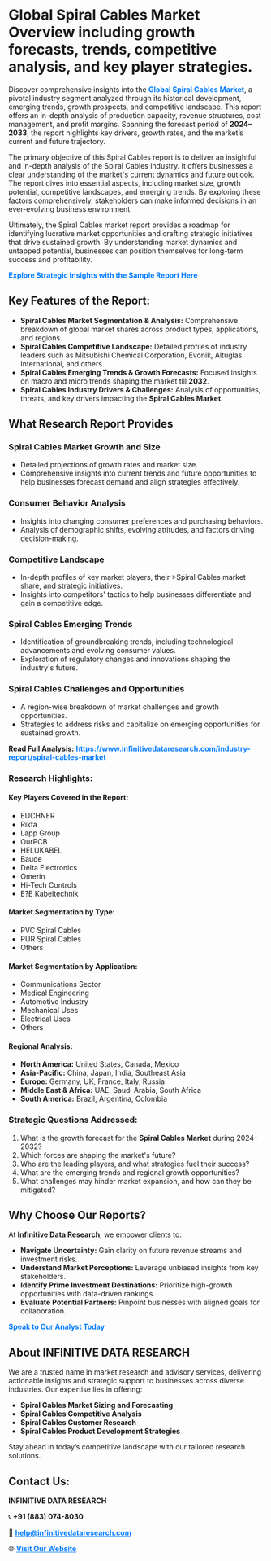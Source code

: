 <h1>Global Spiral Cables Market Overview including growth forecasts, trends, competitive analysis, and key player strategies.</h1>
<p>
Discover comprehensive insights into the 
<a href="https://www.infinitivedataresearch.com/industry-report/spiral-cables-market" rel="dofollow" style="color: #007BFF; text-decoration: none;"><strong>Global Spiral Cables Market</strong></a>, a pivotal industry segment analyzed through its historical development, emerging trends, growth prospects, and competitive landscape. This report offers an in-depth analysis of production capacity, revenue structures, cost management, and profit margins. Spanning the forecast period of <strong>2024–2033</strong>, the report highlights key drivers, growth rates, and the market’s current and future trajectory.
</p>
<p>
The primary objective of this Spiral Cables report is to deliver an insightful and in-depth analysis of the Spiral Cables industry. It offers businesses a clear understanding of the market's current dynamics and future outlook. The report dives into essential aspects, including market size, growth potential, competitive landscapes, and emerging trends. By exploring these factors comprehensively, stakeholders can make informed decisions in an ever-evolving business environment.
</p>
<p>
Ultimately, the Spiral Cables market report provides a roadmap for identifying lucrative market opportunities and crafting strategic initiatives that drive sustained growth. By understanding market dynamics and untapped potential, businesses can position themselves for long-term success and profitability.
</p>
<p>
<a href="https://www.infinitivedataresearch.com/request-sample/reportId=106437" style="color: #007BFF; text-decoration: none;"><strong>Explore Strategic Insights with the Sample Report Here</strong></a>
</p>

<h2>Key Features of the Report:</h2>
<ul>
<li><strong>Spiral Cables Market Segmentation & Analysis:</strong> Comprehensive breakdown of global market shares across product types, applications, and regions.</li>
<li><strong>Spiral Cables Competitive Landscape:</strong> Detailed profiles of industry leaders such as Mitsubishi Chemical Corporation, Evonik, Altuglas International, and others.</li>
<li><strong>Spiral Cables Emerging Trends & Growth Forecasts:</strong> Focused insights on macro and micro trends shaping the market till <strong>2032</strong>.</li>
<li><strong>Spiral Cables Industry Drivers & Challenges:</strong> Analysis of opportunities, threats, and key drivers impacting the <strong>Spiral Cables Market</strong>.</li>
</ul>

<h2>What Research Report Provides</h2>
<h3>Spiral Cables Market Growth and Size</h3>
<ul>
<li>Detailed projections of growth rates and market size.</li>
<li>Comprehensive insights into current trends and future opportunities to help businesses forecast demand and align strategies effectively.</li>
</ul>

<h3>Consumer Behavior Analysis</h3>
<ul>
<li>Insights into changing consumer preferences and purchasing behaviors.</li>
<li>Analysis of demographic shifts, evolving attitudes, and factors driving decision-making.</li>
</ul>

<h3>Competitive Landscape</h3>
<ul>
<li>In-depth profiles of key market players, their >Spiral Cables market share, and strategic initiatives.</li>
<li>Insights into competitors' tactics to help businesses differentiate and gain a competitive edge.</li>
</ul>

<h3>Spiral Cables Emerging Trends</h3>
<ul>
<li>Identification of groundbreaking trends, including technological advancements and evolving consumer values.</li>
<li>Exploration of regulatory changes and innovations shaping the industry's future.</li>
</ul>

<h3>Spiral Cables Challenges and Opportunities</h3>
<ul>
<li>A region-wise breakdown of market challenges and growth opportunities.</li>
<li>Strategies to address risks and capitalize on emerging opportunities for sustained growth.</li>
</ul>
<p><strong>Read Full Analysis:</strong> <a href="https://www.infinitivedataresearch.com/industry-report/spiral-cables-market" rel="dofollow" style="color: #007BFF; text-decoration: none;"><strong>https://www.infinitivedataresearch.com/industry-report/spiral-cables-market</strong></a></p>
<h3>Research Highlights:</h3>
<h4>Key Players Covered in the Report:</h4>
<ul><li>EUCHNER</li><li>Rikta</li><li>Lapp Group</li><li>OurPCB</li><li>HELUKABEL</li><li>Baude</li><li>Delta Electronics</li><li>Omerin</li><li>Hi-Tech Controls</li><li>E?E Kabeltechnik</li></ul>
<h4>Market Segmentation by Type:</h4>
<ul><li>PVC Spiral Cables</li><li>PUR Spiral Cables</li><li>Others</li></ul>
<h4>Market Segmentation by Application:</h4>
<ul><li>Communications Sector</li><li>Medical Engineering</li><li>Automotive Industry</li><li>Mechanical Uses</li><li>Electrical Uses</li><li>Others</li></ul>

<h4>Regional Analysis:</h4>
<ul>
<li><strong>North America:</strong> United States, Canada, Mexico</li>
<li><strong>Asia-Pacific:</strong> China, Japan, India, Southeast Asia</li>
<li><strong>Europe:</strong> Germany, UK, France, Italy, Russia</li>
<li><strong>Middle East & Africa:</strong> UAE, Saudi Arabia, South Africa</li>
<li><strong>South America:</strong> Brazil, Argentina, Colombia</li>
</ul>

<h3>Strategic Questions Addressed:</h3>
<ol>
<li>What is the growth forecast for the <strong>Spiral Cables Market</strong> during 2024–2032?</li>
<li>Which forces are shaping the market's future?</li>
<li>Who are the leading players, and what strategies fuel their success?</li>
<li>What are the emerging trends and regional growth opportunities?</li>
<li>What challenges may hinder market expansion, and how can they be mitigated?</li>
</ol>

<h2>Why Choose Our Reports?</h2>
<p>At <strong>Infinitive Data Research</strong>, we empower clients to:</p>
<ul>
<li><strong>Navigate Uncertainty:</strong> Gain clarity on future revenue streams and investment risks.</li>
<li><strong>Understand Market Perceptions:</strong> Leverage unbiased insights from key stakeholders.</li>
<li><strong>Identify Prime Investment Destinations:</strong> Prioritize high-growth opportunities with data-driven rankings.</li>
<li><strong>Evaluate Potential Partners:</strong> Pinpoint businesses with aligned goals for collaboration.</li>
</ul>
<p><a href="https://www.infinitivedataresearch.com/industry-report/spiral-cables-market" rel="dofollow" style="color: #007BFF; text-decoration: none;"><strong>Speak to Our Analyst Today</strong></a></p>

<h2>About INFINITIVE DATA RESEARCH</h2>
<p>We are a trusted name in market research and advisory services, delivering actionable insights and strategic support to businesses across diverse industries. Our expertise lies in offering:</p>
<ul>
<li><strong>Spiral Cables Market Sizing and Forecasting</strong></li>
<li><strong>Spiral Cables Competitive Analysis</strong></li>
<li><strong>Spiral Cables Customer Research</strong></li>
<li><strong>Spiral Cables Product Development Strategies</strong></li>
</ul>
<p>Stay ahead in today’s competitive landscape with our tailored research solutions.</p>

<h2>Contact Us:</h2>
<p><strong>INFINITIVE DATA RESEARCH</strong></p>
<p>📞 <strong>+91 (883) 074-8030</strong></p>
<p>📧 <strong><a href="mailto:help@infinitivedataresearch.com" style="color: #007BFF;">help@infinitivedataresearch.com</a></strong></p>
<p>🌐 <strong><a href="https://www.infinitivedataresearch.com" rel="dofollow" style="color: #007BFF;">Visit Our Website</a></strong></p>